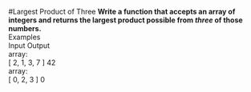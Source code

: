#Largest Product of Three
**Write a function that accepts an array of integers and returns the largest product possible from _three_ of those numbers.**
<br />
Examples
<br />
Input	Output
<br />
array:
<br />
[ 2, 1, 3, 7 ]	42
<br />
array:
<br />
[ 0, 2, 3 ]	0
